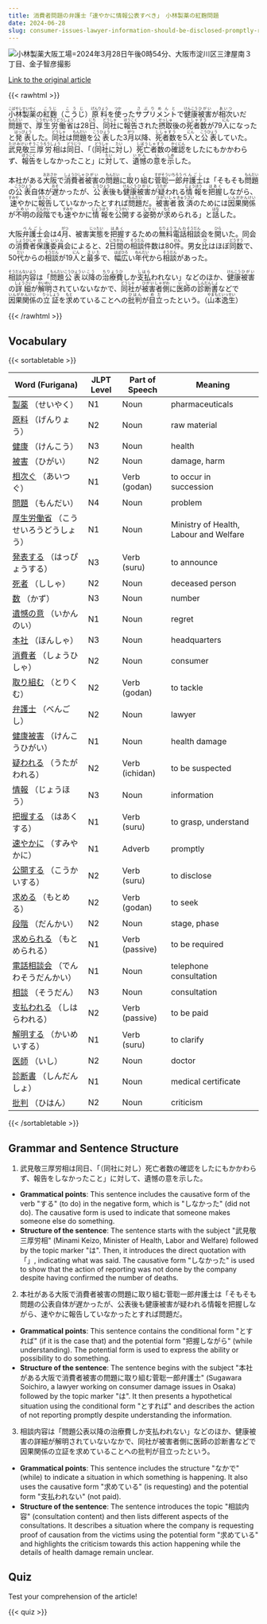 ```yaml
---
title: 消費者問題の弁護士「速やかに情報公表すべき」　小林製薬の紅麴問題
date: 2024-06-28
slug: consumer-issues-lawyer-information-should-be-disclosed-promptly-regarding-kobayashi-pharmaceutical-s-red-yeast-rice-issue
---
```


![小林製薬大阪工場=2024年3月28日午後0時54分、大阪市淀川区三津屋南３丁目、金子智彦撮影](https://www.asahicom.jp/imgopt/img/6ae34e6ebc/comm_L/AS20240628002620.jpg "小林製薬大阪工場=2024年3月28日午後0時54分、大阪市淀川区三津屋南３丁目、金子智彦撮影")

[Link to the original article](https://asahi.com/articles/ASS6X2VZXS6XPTIL00FM.html?iref=pc_national_top__n)

{{< rawhtml >}}
<p><ruby>小林製薬<rt>こばやしせいやく</rt></ruby>の<ruby>紅麴<rt>こうじ</rt></ruby>（<ruby>こうじ<rt>こうじ</rt></ruby>）<ruby>原料<rt>げんりょう</rt></ruby>を<ruby>使<rt>つか</rt></ruby>った<ruby>サプリメント<rt>さぷりめんと</rt></ruby>で<ruby>健康<rt>けんこう</rt></ruby><ruby>被害<rt>ひがい</rt></ruby>が<ruby>相次<rt>あいつ</rt></ruby>いだ<ruby>問題<rt>もんだい</rt></ruby>で、<ruby>厚生労働省<rt>こうせいろうどうしょう</rt></ruby>は28<ruby>日<rt>にち</rt></ruby>、<ruby>同社<rt>どうしゃ</rt></ruby>に<ruby>報告<rt>ほうこく</rt></ruby>された<ruby>摂取<rt>せっしゅ</rt></ruby>後の<ruby>死者数<rt>ししゃすう</rt></ruby>が79<ruby>人<rt>にん</rt></ruby>になったと<ruby>発表<rt>はっぴょう</rt></ruby>した。<ruby>同社<rt>どうしゃ</rt></ruby>は<ruby>問題<rt>もんだい</rt></ruby>を<ruby>公表<rt>こうひょう</rt></ruby>した3<ruby>月<rt>がつ</rt></ruby>以降、<ruby>死者数<rt>ししゃすう</rt></ruby>を5<ruby>人<rt>にん</rt></ruby>と<ruby>公表<rt>こうひょう</rt></ruby>していた。<ruby>武見敬三<rt>たけみけいぞう</rt></ruby><ruby>厚労相<rt>こうろうしょう</rt></ruby>は<ruby>同日<rt>どうじつ</rt></ruby>、「（<ruby>同社<rt>どうしゃ</rt></ruby>に<ruby>対<rt>たい</rt></ruby>し）<ruby>死亡者数<rt>しぼうしゃすう</rt></ruby>の<ruby>確認<rt>かくにん</rt></ruby>をしたにもかかわらず、<ruby>報告<rt>ほうこく</rt></ruby>をしなかったこと」に<ruby>対<rt>たい</rt></ruby>して、<ruby>遺憾<rt>いかん</rt></ruby>の<ruby>意<rt>い</rt></ruby>を<ruby>示<rt>しめ</rt></ruby>した。</p>

<p>本社がある<ruby>大阪<rt>おおさか</rt></ruby>で<ruby>消費者<rt>しょうひしゃ</rt>被害<rt>ひがい</rt></ruby>の<ruby>問題<rt>もんだい</rt></ruby>に<ruby>取<rt>と</rt></ruby>り<ruby>組<rt>く</rt></ruby>む<ruby>菅<rt>すが</rt><ruby>聡一郎<rt>そういちろう</rt></ruby><ruby>弁護士<rt>べんごし</rt></ruby>は「そもそも<ruby>問題<rt>もんだい</rt></ruby>の<ruby>公表<rt>こうひょう</rt></ruby>自体が<ruby>遅<rt>おそ</rt></ruby>かったが、<ruby>公表<rt>こうひょう</rt></ruby>後も<ruby>健康<rt>けんこう</rt></ruby><ruby>被害<rt>ひがい</rt></ruby>が<ruby>疑<rt>うたが</rt></ruby>われる<ruby>情報<rt>じょうほう</rt></ruby>を<ruby>把握<rt>はあく</rt></ruby>しながら、<ruby>速<rt>すみや</rt></ruby>やかに<ruby>報告<rt>ほうこく</rt></ruby>していなかったとすれば<ruby>問題<rt>もんだい</rt></ruby>だ。<ruby>被害者<rt>ひがいしゃ</rt></ruby><ruby>救済<rt>きゅうさい</rt></ruby>のためには<ruby>因果関係<rt>いんがかんけい</rt></ruby>が<ruby>不明<rt>ふめい</rt></ruby>の<ruby>段階<rt>だんかい</rt></ruby>でも<ruby>速<rt>すみや</rt></ruby>やかに<ruby>情報<rt>じょうほう</rt></ruby>を<ruby>公開<rt>こうかい</rt></ruby>する<ruby>姿勢<rt>しせい</rt></ruby>が<ruby>求<rt>もと</rt></ruby>められる」と<ruby>話<rt>はな</rt></ruby>した。</p>

<p>大阪<ruby>弁護士<rt>べんごし</rt></ruby>会は4<ruby>月<rt>がつ</rt></ruby>、被害<ruby>実態<rt>じったい</rt></ruby>を<ruby>把握<rt>はあく</rt></ruby>するための<ruby>無料<rt>むりょう</rt></ruby><ruby>電話<rt>でんわ</rt></ruby><ruby>相談<rt>そうだん</rt></ruby>会を<ruby>開<rt>ひら</rt></ruby>いた。同会の<ruby>消費者<rt>しょうひしゃ</rt></ruby><ruby>保護<rt>ほご</rt></ruby><ruby>委員<rt>いいん</rt></ruby>会によると、2<ruby>日間<rt>にちかん</rt></ruby>の<ruby>相談<rt>そうだん</rt></ruby>件数は80<ruby>件<rt>けん</rt></ruby>。男女<ruby>比<rt>ひ</rt></ruby>はほぼ<ruby>同数<rt>どうすう</rt></ruby>で、50<ruby>代<rt>だい</rt></ruby>からの<ruby>相談<rt>そうだん</rt></ruby>が19<ruby>人<rt>にん</rt></ruby>と<ruby>最多<rt>さいた</rt></ruby>で、<ruby>幅広<rt>はばひろ</rt></ruby>い<ruby>年代<rt>ねんだい</rt></ruby>から<ruby>相談<rt>そうだん</rt></ruby>があった。</p>

<p><ruby>相談<rt>そうだん</rt></ruby><ruby>内容<rt>ないよう</rt></ruby>は「<ruby>問題<rt>もんだい</rt></ruby><ruby>公表<rt>こうひょう</rt></ruby><ruby>以降<rt>いこう</rt></ruby>の<ruby>治療費<rt>ちりょうひ</rt></ruby>しか<ruby>支払<rt>しはら</rt></ruby>われない」などの<ruby>ほか<rt></rt></ruby>、<ruby>健康<rt>けんこう</rt></ruby><ruby>被害<rt>ひがい</rt></ruby>の<ruby>詳細<rt>しょうさい</rt></ruby>が<ruby>解明<rt>かいめい</rt></ruby>されていないなかで、<ruby>同社<rt>どうしゃ</rt></ruby>が<ruby>被害者<rt>ひがいしゃ</rt></ruby><ruby>側<rt>がわ</rt></ruby>に<ruby>医師<rt>いし</rt></ruby>の<ruby>診断書<rt>しんだんしょ</rt></ruby>などで<ruby>因果関係<rt>いんがかんけい</rt></ruby>の<ruby>立証<rt>りっしょう</rt></ruby>を<ruby>求<rt>もと</rt></ruby>めていることへの<ruby>批判<rt>ひはん</rt></ruby>が<ruby>目立<rt>めだ</rt></ruby>ったという。（<ruby>山本<rt>やまもと</rt></ruby><ruby>逸生<rt>いっせい</rt></ruby>）</p>
{{< /rawhtml >}}

## Vocabulary


{{< sortabletable >}}

| Word (Furigana) | JLPT Level | Part of Speech | Meaning |
|-----------------|------------|---------------|---------|
|[製薬](https://jisho.org/search/%E8%A3%BD%E8%96%AC) （せいやく）| N1 | Noun | pharmaceuticals |
|[原料](https://jisho.org/search/%E5%8E%9F%E6%96%99) （げんりょう）| N2 | Noun | raw material |
|[健康](https://jisho.org/search/%E5%81%A5%E5%BA%B7) （けんこう）| N3 | Noun | health |
|[被害](https://jisho.org/search/%E8%A2%AB%E5%AE%B3) （ひがい）| N2 | Noun | damage, harm |
|[相次ぐ](https://jisho.org/search/%E7%9B%B8%E6%AC%A1%E3%81%90) （あいつぐ）| N1 | Verb (godan) | to occur in succession |
|[問題](https://jisho.org/search/%E5%95%8F%E9%A1%8C) （もんだい）| N4 | Noun | problem |
|[厚生労働省](https://jisho.org/search/%E5%8E%9A%E7%94%9F%E5%8A%B4%E5%83%8D%E7%9C%81) （こうせいろうどうしょう）| N1 | Noun | Ministry of Health, Labour and Welfare |
|[発表する](https://jisho.org/search/%E7%99%BA%E8%A1%A8%E3%81%99%E3%82%8B) （はっぴょうする）| N3 | Verb (suru) | to announce |
|[死者](https://jisho.org/search/%E6%AD%BB%E8%80%85) （ししゃ）| N2 | Noun | deceased person |
|[数](https://jisho.org/search/%E6%95%B0) （かず）| N3 | Noun | number |
|[遺憾の意](https://jisho.org/search/%E9%81%BA%E6%86%BE%E3%81%AE%E6%84%8F) （いかんのい）| N1 | Noun | regret |
|[本社](https://jisho.org/search/%E6%9C%AC%E7%A4%BE) （ほんしゃ）| N3 | Noun | headquarters |
|[消費者](https://jisho.org/search/%E6%B6%88%E8%B2%BB%E8%80%85) （しょうひしゃ）| N2 | Noun | consumer |
|[取り組む](https://jisho.org/search/%E5%8F%96%E3%82%8A%E7%B5%84%E3%82%80) （とりくむ）| N2 | Verb (godan) | to tackle |
|[弁護士](https://jisho.org/search/%E5%BC%81%E8%AD%B7%E5%A3%AB) （べんごし）| N2 | Noun | lawyer |
|[健康被害](https://jisho.org/search/%E5%81%A5%E5%BA%B7%E8%A2%AB%E5%AE%B3) （けんこうひがい）| N1 | Noun | health damage |
|[疑われる](https://jisho.org/search/%E7%96%91%E3%82%8F%E3%82%8C%E3%82%8B) （うたがわれる）| N2 | Verb (ichidan) | to be suspected |
|[情報](https://jisho.org/search/%E6%83%85%E5%A0%B1) （じょうほう）| N3 | Noun | information |
|[把握する](https://jisho.org/search/%E6%8A%8A%E6%8F%A1%E3%81%99%E3%82%8B) （はあくする）| N1 | Verb (suru) | to grasp, understand |
|[速やかに](https://jisho.org/search/%E9%80%9F%E3%82%84%E3%81%8B%E3%81%AB) （すみやかに）| N1 | Adverb | promptly |
|[公開する](https://jisho.org/search/%E5%85%AC%E9%96%8B%E3%81%99%E3%82%8B) （こうかいする）| N2 | Verb (suru) | to disclose |
|[求める](https://jisho.org/search/%E6%B1%82%E3%82%81%E3%82%8B) （もとめる）| N2 | Verb (godan) | to seek |
|[段階](https://jisho.org/search/%E6%AE%B5%E9%9A%8E) （だんかい）| N2 | Noun | stage, phase |
|[求められる](https://jisho.org/search/%E6%B1%82%E3%82%81%E3%82%89%E3%82%8C%E3%82%8B) （もとめられる）| N1 | Verb (passive) | to be required |
|[電話相談会](https://jisho.org/search/%E9%9B%BB%E8%A9%B1%E7%9B%B8%E8%AB%87%E4%BC%9A) （でんわそうだんかい）| N1 | Noun | telephone consultation |
|[相談](https://jisho.org/search/%E7%9B%B8%E8%AB%87) （そうだん）| N3 | Noun | consultation |
|[支払われる](https://jisho.org/search/%E6%94%AF%E6%89%95%E3%82%8F%E3%82%8C%E3%82%8B) （しはらわれる）| N2 | Verb (passive) | to be paid |
|[解明する](https://jisho.org/search/%E8%A7%A3%E6%98%8E%E3%81%99%E3%82%8B) （かいめいする）| N1 | Verb (suru) | to clarify |
|[医師](https://jisho.org/search/%E5%8C%BB%E5%B8%AB) （いし）| N2 | Noun | doctor |
|[診断書](https://jisho.org/search/%E8%A8%BA%E6%96%AD%E6%9B%B8) （しんだんしょ）| N1 | Noun | medical certificate |
|[批判](https://jisho.org/search/%E6%89%B9%E5%88%A4) （ひはん）| N2 | Noun | criticism |

{{< /sortabletable >}}


## Grammar and Sentence Structure

1. 武見敬三厚労相は同日、「（同社に対し）死亡者数の確認をしたにもかかわらず、報告をしなかったこと」に対して、遺憾の意を示した。

- **Grammatical points**: This sentence includes the causative form of the verb "する" (to do) in the negative form, which is "しなかった" (did not do). The causative form is used to indicate that someone makes someone else do something.
- **Structure of the sentence**: The sentence starts with the subject "武見敬三厚労相" (Minami Keizo, Minister of Health, Labor and Welfare) followed by the topic marker "は". Then, it introduces the direct quotation with 「」, indicating what was said. The causative form "しなかった" is used to show that the action of reporting was not done by the company despite having confirmed the number of deaths.

2. 本社がある大阪で消費者被害の問題に取り組む菅聡一郎弁護士は「そもそも問題の公表自体が遅かったが、公表後も健康被害が疑われる情報を把握しながら、速やかに報告していなかったとすれば問題だ。

- **Grammatical points**: This sentence contains the conditional form "とすれば" (if it is the case that) and the potential form "把握しながら" (while understanding). The potential form is used to express the ability or possibility to do something.
- **Structure of the sentence**: The sentence begins with the subject "本社がある大阪で消費者被害の問題に取り組む菅聡一郎弁護士" (Sugawara Soichiro, a lawyer working on consumer damage issues in Osaka) followed by the topic marker "は". It then presents a hypothetical situation using the conditional form "とすれば" and describes the action of not reporting promptly despite understanding the information.

3. 相談内容は「問題公表以降の治療費しか支払われない」などのほか、健康被害の詳細が解明されていないなかで、同社が被害者側に医師の診断書などで因果関係の立証を求めていることへの批判が目立ったという。

- **Grammatical points**: This sentence includes the structure "なかで" (while) to indicate a situation in which something is happening. It also uses the causative form "求めている" (is requesting) and the potential form "支払われない" (not paid).
- **Structure of the sentence**: The sentence introduces the topic "相談内容" (consultation content) and then lists different aspects of the consultations. It describes a situation where the company is requesting proof of causation from the victims using the potential form "求めている" and highlights the criticism towards this action happening while the details of health damage remain unclear.

## Quiz

Test your comprehension of the article!

{{< quiz >}}